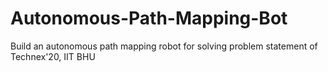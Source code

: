 # Autonomous-Path-Mapping-Bot
Build an autonomous path mapping robot for solving problem statement of Technex'20, IIT BHU
